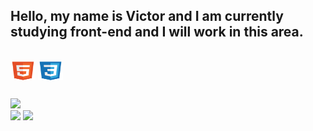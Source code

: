 ## Hello, my name is Victor and I am currently studying front-end and I will work in this area.


<div style="display: inline_block"><br>
  <img align="center" alt="Rafa-HTML" height="30" width="40" src="https://raw.githubusercontent.com/devicons/devicon/master/icons/html5/html5-original.svg">
  <img align="center" alt="Rafa-CSS" height="30" width="40" src="https://raw.githubusercontent.com/devicons/devicon/master/icons/css3/css3-original.svg">
</div>
  
  ##

<div>
  <a href="https://github.com/hugoowszz">
    <img height="180em" src="https://github-readme-stats.vercel.app/api/top-langs/?username=hugoowszz&layout=compact&langs_count=16¨theme=dracula"/>
</div>
 
<div> 
  <a href="https://www.instagram.com/hugoowszz/?igsh=YWQwcnFoaDdjOTd0&utm_source=qr" target="_blank"><img src="https://img.shields.io/badge/Instagram-E4405F?style=for-the-badge&logo=instagram&logoColor=white" target="_blank"></a>
 <a href="https://x.com/hhugoowszz" target="_blank"><img src="https://img.shields.io/badge/Twitter-1DA1F2?style=for-the-badge&logo=twitter&logoColor=white" target="_blank"></a>  
</div>
